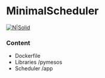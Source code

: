 # MinimalScheduler

[![N|Solid](https://opensource.com/sites/default/files/images/business-uploads/mesos5.png)](http://mesos.apache.org/api/latest/java/org/apache/mesos/Scheduler.html)

### Content
  - Dockerfile
  - Libraries /pymesos
  - Scheduler /app

